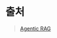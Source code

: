 
# 출처 

> [Agentic RAG](https://langchain-ai.github.io/langgraph/tutorials/rag/langgraph_agentic_rag/)
